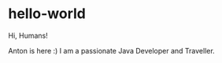 hello-world
===========

Hi, Humans!

Anton is here :) I am a passionate Java Developer and Traveller.

